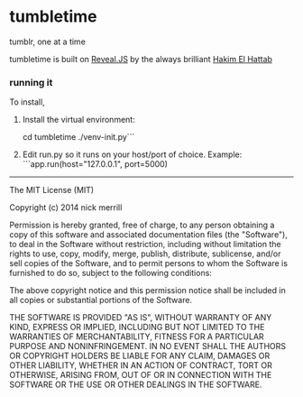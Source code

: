 tumbletime
=====

tumblr, one at a time

tumbletime is built on [Reveal.JS](https://github.com/hakimel/reveal.js/) by the always brilliant [Hakim El Hattab](http://hakim.se/)

### running it 
To install, 

1. Install the virtual environment:

    cd tumbletime
    ./venv-init.py```

2. Edit run.py so it runs on your host/port of choice. Example: ```app.run(host="127.0.0.1", port=5000)

---

The MIT License (MIT)

Copyright (c) 2014 nick merrill

Permission is hereby granted, free of charge, to any person obtaining a copy
of this software and associated documentation files (the "Software"), to deal
in the Software without restriction, including without limitation the rights
to use, copy, modify, merge, publish, distribute, sublicense, and/or sell
copies of the Software, and to permit persons to whom the Software is
furnished to do so, subject to the following conditions:

The above copyright notice and this permission notice shall be included in
all copies or substantial portions of the Software.

THE SOFTWARE IS PROVIDED "AS IS", WITHOUT WARRANTY OF ANY KIND, EXPRESS OR
IMPLIED, INCLUDING BUT NOT LIMITED TO THE WARRANTIES OF MERCHANTABILITY,
FITNESS FOR A PARTICULAR PURPOSE AND NONINFRINGEMENT. IN NO EVENT SHALL THE
AUTHORS OR COPYRIGHT HOLDERS BE LIABLE FOR ANY CLAIM, DAMAGES OR OTHER
LIABILITY, WHETHER IN AN ACTION OF CONTRACT, TORT OR OTHERWISE, ARISING FROM,
OUT OF OR IN CONNECTION WITH THE SOFTWARE OR THE USE OR OTHER DEALINGS IN
THE SOFTWARE.
